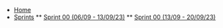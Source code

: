 <!-- docs/_sidebar.md -->

* [Home](/)
* [Sprints](/)
** [Sprint 00 (06/09 - 13/09/23)](/sprints/sprint-00.md "Sprint 00 - Procurando Nemo")
** [Sprint 00 (13/09 - 20/09/23)](/sprints/sprint-01.md "Sprint 01 - Procurando Dory")

